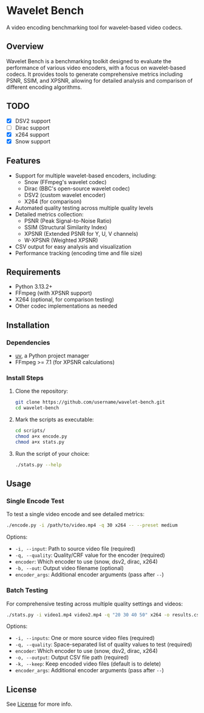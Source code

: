 # Wavelet Bench

A video encoding benchmarking tool for wavelet-based video codecs.

## Overview

Wavelet Bench is a benchmarking toolkit designed to evaluate the performance of various video encoders, with a focus on wavelet-based codecs. It provides tools to generate comprehensive metrics including PSNR, SSIM, and XPSNR, allowing for detailed analysis and comparison of different encoding algorithms.

## TODO

- [x] DSV2 support
- [ ] Dirac support
- [x] x264 support
- [x] Snow support

## Features

- Support for multiple wavelet-based encoders, including:
  - Snow (FFmpeg's wavelet codec)
  - Dirac (BBC's open-source wavelet codec)
  - DSV2 (custom wavelet encoder)
  - X264 (for comparison)
- Automated quality testing across multiple quality levels
- Detailed metrics collection:
  - PSNR (Peak Signal-to-Noise Ratio)
  - SSIM (Structural Similarity Index)
  - XPSNR (Extended PSNR for Y, U, V channels)
  - W-XPSNR (Weighted XPSNR)
- CSV output for easy analysis and visualization
- Performance tracking (encoding time and file size)

## Requirements

- Python 3.13.2+
- FFmpeg (with XPSNR support)
- X264 (optional, for comparison testing)
- Other codec implementations as needed

## Installation

### Dependencies

- [uv](https://github.com/astral-sh/uv/blob/main/README.md), a Python project
  manager
- FFmpeg >= 7.1 (for XPSNR calculations)

### Install Steps

1. Clone the repository:
   ```bash
   git clone https://github.com/username/wavelet-bench.git
   cd wavelet-bench
   ```

2. Mark the scripts as executable:
   ```bash
   cd scripts/
   chmod a+x encode.py
   chmod a+x stats.py
   ```

3. Run the script of your choice:
   ```bash
   ./stats.py --help
   ```

## Usage

### Single Encode Test

To test a single video encode and see detailed metrics:

```bash
./encode.py -i /path/to/video.mp4 -q 30 x264 -- --preset medium
```

Options:
- `-i, --input`: Path to source video file (required)
- `-q, --quality`: Quality/CRF value for the encoder (required)
- `encoder`: Which encoder to use (snow, dsv2, dirac, x264)
- `-b, --out`: Output video filename (optional)
- `encoder_args`: Additional encoder arguments (pass after `--`)

### Batch Testing

For comprehensive testing across multiple quality settings and videos:

```bash
./stats.py -i video1.mp4 video2.mp4 -q "20 30 40 50" x264 -o results.csv -- --preset medium
```

Options:
- `-i, --inputs`: One or more source video files (required)
- `-q, --quality`: Space-separated list of quality values to test (required)
- `encoder`: Which encoder to use (snow, dsv2, dirac, x264)
- `-o, --output`: Output CSV file path (required)
- `-k, --keep`: Keep encoded video files (default is to delete)
- `encoder_args`: Additional encoder arguments (pass after `--`)

## License

See [License](LICENSE) for more info.
